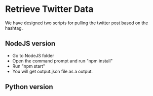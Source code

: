 # Retrieve Twitter Data
We have designed two scripts for pulling the twitter post based on the hashtag.

## NodeJS version
- Go to NodeJS folder
- Open the command prompt and run "npm install"
- Run "npm start"
- You will get output.json file as a output.

## Python version
